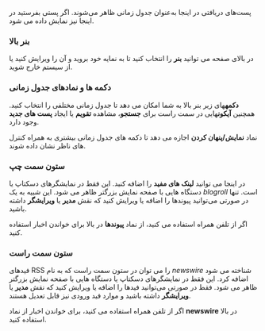 پست‌های دریافتی در اینجا به‌عنوان جدول زمانی ظاهر می‌شوند. اگر پستی بفرستید در اینجا نیز نمایش داده می شود.

### بنر بالا
در بالای صفحه می توانید **بنر** را انتخاب کنید تا به نمایه خود بروید و آن را ویرایش کنید یا از سیستم خارج شوید.

### دکمه ها و نمادهای جدول زمانی
**دکمه**های زیر بنر بالا به شما امکان می دهد تا جدول زمانی مختلفی را انتخاب کنید. همچنین **آیکون**هایی در سمت راست برای **جستجو**، مشاهده **تقویم** یا ایجاد **پست های جدید** وجود دارد.

نماد **نمایش/پنهان کردن** اجازه می دهد تا دکمه های جدول زمانی بیشتری به همراه کنترل های ناظر نشان داده شوند.

### ستون سمت چپ
در اینجا می توانید **لینک های مفید** را اضافه کنید. این فقط در نمایشگرهای دسکتاپ یا دستگاه هایی با صفحه نمایش بزرگتر ظاهر می شود. این شبیه به یک *blogroll* است. تنها در صورتی می‌توانید پیوندها را اضافه یا ویرایش کنید که نقش **مدیر** یا **ویرایشگر** داشته باشید.

اگر از تلفن همراه استفاده می کنید، از نماد **پیوندها** در بالا برای خواندن اخبار استفاده کنید.

### ستون سمت راست
فیدهای RSS را می توان در ستون سمت راست که به نام *newswire* شناخته می شود اضافه کرد. این فقط در نمایشگرهای دسکتاپ یا دستگاه هایی با صفحه نمایش بزرگتر ظاهر می شود. فقط در صورتی می‌توانید فیدها را اضافه یا ویرایش کنید که نقش **مدیر** یا **ویرایشگر** داشته باشید و موارد فید ورودی نیز قابل تعدیل هستند.

اگر از تلفن همراه استفاده می کنید، برای خواندن اخبار از نماد **newswire** در بالا استفاده کنید.
